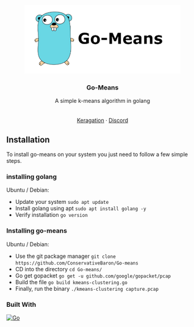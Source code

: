 
<br />
<div align="center">
  <a href="https://github.com/ConservativeBaron/Go-means">
    <img src="https://github.com/ConservativeBaron/Go-means/raw/main/image__1_-removebg-preview%20(1).png" alt="Logo" height="180">
  </a>

  <h3 align="center">Go-Means</h3>

  <p align="center">
    A simple k-means algorithm in golang
    <br />
</a>
    <br />
    <br />
    <a href="https://unhittable.pw">Keragation</a>
    ·
    <a href="https://discord.gg/mitigation">Discord</a>
  </p>
</div>






<!-- ABOUT THE PROJECT -->
## Installation 
To install go-means on your system you just need to follow a few simple steps.

### installing golang
Ubuntu / Debian:
* Update your system `sudo apt update`
* Install golang using apt `sudo apt install golang -y`
* Verify installation `go version`
### Installing go-means
Ubuntu / Debian:
* Use the git package manager `git clone https://github.com/ConservativeBaron/Go-means`
* CD into the directory `cd Go-means/`
* Go get gopacket `go get -u github.com/google/gopacket/pcap`
* Build the file `go build kmeans-clustering.go`
* Finally, run the binary `./kmeans-clustering capture.pcap`


### Built With
[![Go][golang-svg]][golang-url]

[golang-svg]: https://img.shields.io/badge/Go-1.16-blue.svg
[golang-url]: https://golang.org/

